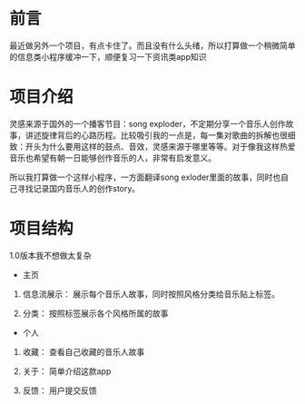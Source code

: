 # 前言
最近做另外一个项目，有点卡住了。而且没有什么头绪，所以打算做一个稍微简单的信息类小程序缓冲一下，顺便复习一下资讯类app知识

# 项目介绍
灵感来源于国外的一个播客节目：song exploder，不定期分享一个音乐人创作故事，讲述旋律背后的心路历程。比较吸引我的一点是，每一集对歌曲的拆解也很细致：开头为什么要用这样的鼓点、音效，灵感来源于哪里等等。对于像我这样热爱音乐也希望有朝一日能够创作音乐的人，非常有启发意义。

所以我打算做一个这样小程序，一方面翻译song exloder里面的故事，同时也自己寻找记录国内音乐人的创作story。

# 项目结构
1.0版本我不想做太复杂

- 主页
1. 信息流展示：
展示每个音乐人故事，同时按照风格分类给音乐贴上标签。

2. 分类：
按照标签展示各个风格所属的故事

- 个人
1. 收藏：
查看自己收藏的音乐人故事

2. 关于：
简单介绍这款app 

3. 反馈：
用户提交反馈
